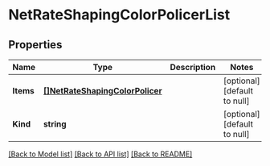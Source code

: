 # NetRateShapingColorPolicerList

## Properties
Name | Type | Description | Notes
------------ | ------------- | ------------- | -------------
**Items** | [**[]NetRateShapingColorPolicer**](net_rateShaping_colorPolicer.md) |  | [optional] [default to null]
**Kind** | **string** |  | [optional] [default to null]

[[Back to Model list]](../README.md#documentation-for-models) [[Back to API list]](../README.md#documentation-for-api-endpoints) [[Back to README]](../README.md)


